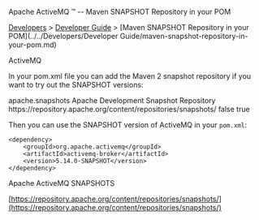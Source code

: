 Apache ActiveMQ ™ -- Maven SNAPSHOT Repository in your POM 

[Developers](../../developers.md) > [Developer Guide](../../Developers/developer-guide.md) > [Maven SNAPSHOT Repository in your POM](../../Developers/Developer Guide/maven-snapshot-repository-in-your-pom.md)


ActiveMQ

In your pom.xml file you can add the Maven 2 snapshot repository if you want to try out the SNAPSHOT versions:

  <repository>
      <id>apache.snapshots</id>
      <name>Apache Development Snapshot Repository</name>
      <url>https://repository.apache.org/content/repositories/snapshots/</url>
      <releases>
          <enabled>false</enabled>
      </releases>
      <snapshots>
          <enabled>true</enabled>
      </snapshots>
  </repository>

Then you can use the SNAPSHOT version of ActiveMQ in your `pom.xml`:

    <dependency>
        <groupId>org.apache.activemq</groupId>
        <artifactId>activemq-broker</artifactId>
        <version>5.14.0-SNAPSHOT</version>
    </dependency>

Apache ActiveMQ SNAPSHOTS

[https://repository.apache.org/content/repositories/snapshots/](https://repository.apache.org/content/repositories/snapshots/)

